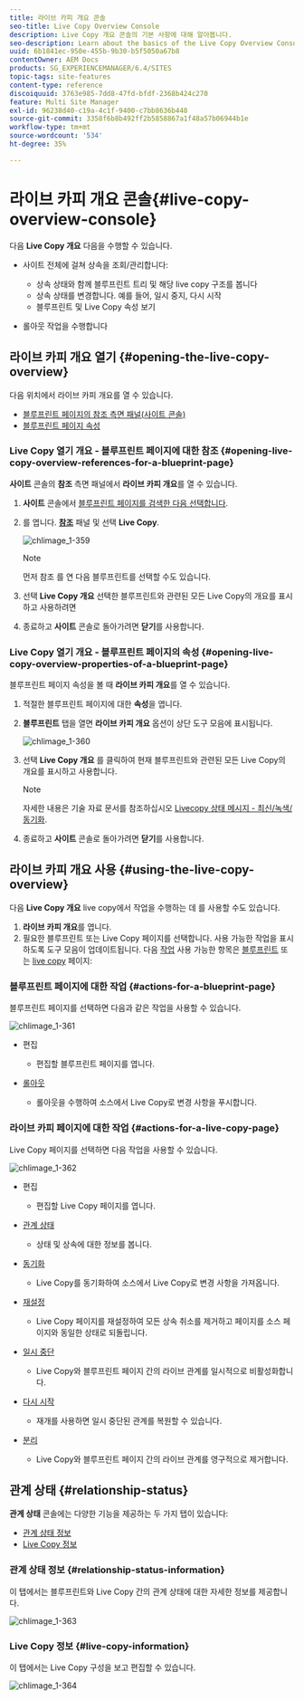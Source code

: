 ```yaml
---
title: 라이브 카피 개요 콘솔
seo-title: Live Copy Overview Console
description: Live Copy 개요 콘솔의 기본 사항에 대해 알아봅니다.
seo-description: Learn about the basics of the Live Copy Overview Console.
uuid: 6b1841ec-950e-455b-9b30-b5f5050a67b8
contentOwner: AEM Docs
products: SG_EXPERIENCEMANAGER/6.4/SITES
topic-tags: site-features
content-type: reference
discoiquuid: 3763e985-7dd8-47fd-bfdf-2368b424c270
feature: Multi Site Manager
exl-id: 96238d40-c19a-4c1f-9400-c7bb8636b448
source-git-commit: 3358f6b8b492ff2b5858867a1f48a57b06944b1e
workflow-type: tm+mt
source-wordcount: '534'
ht-degree: 35%

---
```


# 라이브 카피 개요 콘솔{#live-copy-overview-console}

다음 **Live Copy 개요** 다음을 수행할 수 있습니다.

* 사이트 전체에 걸쳐 상속을 조회/관리합니다:

   * 상속 상태와 함께 블루프린트 트리 및 해당 live copy 구조를 봅니다
   * 상속 상태를 변경합니다. 예를 들어, 일시 중지, 다시 시작
   * 블루프린트 및 Live Copy 속성 보기

* 롤아웃 작업을 수행합니다

## 라이브 카피 개요 열기 {#opening-the-live-copy-overview}

다음 위치에서 라이브 카피 개요를 열 수 있습니다.

* [블루프린트 페이지의 참조 측면 패널(사이트 콘솔)](#opening-live-copy-overview-references-for-a-blueprint-page)
* [블루프린트 페이지 속성](#opening-live-copy-overview-properties-of-a-blueprint-page)

### Live Copy 열기 개요 - 블루프린트 페이지에 대한 참조 {#opening-live-copy-overview-references-for-a-blueprint-page}

**사이트** 콘솔의 **참조** 측면 패널에서 **라이브 카피 개요**&#x200B;를 열 수 있습니다.

1. **사이트** 콘솔에서 [블루프린트 페이지를 검색한 다음 선택합니다](/help/sites-authoring/basic-handling.md#viewing-and-selecting-resources).
1. 를 엽니다. **[참조](/help/sites-authoring/basic-handling.md#references)** 패널 및 선택 **Live Copy**.

   ![chlimage_1-359](assets/chlimage_1-359.png)

   >[!NOTE]
   >
   >먼저 참조 를 연 다음 블루프린트를 선택할 수도 있습니다.

1. 선택 **Live Copy 개요** 선택한 블루프린트와 관련된 모든 Live Copy의 개요를 표시하고 사용하려면
1. 종료하고 **사이트** 콘솔로 돌아가려면 **닫기**&#x200B;를 사용합니다.

### Live Copy 열기 개요 - 블루프린트 페이지의 속성 {#opening-live-copy-overview-properties-of-a-blueprint-page}

블루프린트 페이지 속성을 볼 때 **라이브 카피 개요**&#x200B;를 열 수 있습니다.

1. 적절한 블루프린트 페이지에 대한 **속성**&#x200B;을 엽니다.
1. **블루프린트** 탭을 열면 **라이브 카피 개요** 옵션이 상단 도구 모음에 표시됩니다.

   ![chlimage_1-360](assets/chlimage_1-360.png)

1. 선택 **Live Copy 개요** 를 클릭하여 현재 블루프린트와 관련된 모든 Live Copy의 개요를 표시하고 사용합니다.

   >[!NOTE]
   >
   >자세한 내용은 기술 자료 문서를 참조하십시오 [Livecopy 상태 메시지 - 최신/녹색/동기화](https://helpx.adobe.com/experience-manager/kb/livecopy-status-message---up-to-date-green-in-sync.html).

1. 종료하고 **사이트** 콘솔로 돌아가려면 **닫기**&#x200B;를 사용합니다.

## 라이브 카피 개요 사용 {#using-the-live-copy-overview}

다음 **Live Copy 개요** live copy에서 작업을 수행하는 데 를 사용할 수도 있습니다.

1. **라이브 카피 개요**&#x200B;를 엽니다.
1. 필요한 블루프린트 또는 Live Copy 페이지를 선택합니다. 사용 가능한 작업을 표시하도록 도구 모음이 업데이트됩니다. 다음 [작업](/help/sites-administering/msm.md#terms-used) 사용 가능한 항목은 [블루프린트](#actions-for-a-blueprint-page) 또는 [live copy](#actions-for-a-live-copy-page) 페이지:

### 블루프린트 페이지에 대한 작업 {#actions-for-a-blueprint-page}

블루프린트 페이지를 선택하면 다음과 같은 작업을 사용할 수 있습니다.

![chlimage_1-361](assets/chlimage_1-361.png)

* 편집

   * 편집할 블루프린트 페이지를 엽니다.

* [롤아웃](/help/sites-administering/msm.md#rollout-and-synchronize)

   * 롤아웃을 수행하여 소스에서 Live Copy로 변경 사항을 푸시합니다.

### 라이브 카피 페이지에 대한 작업 {#actions-for-a-live-copy-page}

Live Copy 페이지를 선택하면 다음 작업을 사용할 수 있습니다.

![chlimage_1-362](assets/chlimage_1-362.png)

* 편집

   * 편집할 Live Copy 페이지를 엽니다.

* [관계 상태](#relationship-status)

   * 상태 및 상속에 대한 정보를 봅니다.

* [동기화](/help/sites-administering/msm.md#rollout-and-synchronize)

   * Live Copy를 동기화하여 소스에서 Live Copy로 변경 사항을 가져옵니다.

* [재설정](/help/sites-administering/msm-livecopy.md#resetting-a-live-copy-page)

   * Live Copy 페이지를 재설정하여 모든 상속 취소를 제거하고 페이지를 소스 페이지와 동일한 상태로 되돌립니다.

* [일시 중단](/help/sites-administering/msm.md#suspending-and-cancelling-inheritance-and-synchronization)

   * Live Copy와 블루프린트 페이지 간의 라이브 관계를 일시적으로 비활성화합니다.

* [다시 시작](/help/sites-administering/msm-livecopy.md#resuming-inheritance-for-a-page)

   * 재개를 사용하면 일시 중단된 관계를 복원할 수 있습니다.

* [분리](/help/sites-administering/msm.md#detaching-a-live-copy)

   * Live Copy와 블루프린트 페이지 간의 라이브 관계를 영구적으로 제거합니다.

## 관계 상태 {#relationship-status}

**관계 상태** 콘솔에는 다양한 기능을 제공하는 두 가지 탭이 있습니다:

* [관계 상태 정보](#relationship-status-information)
* [Live Copy 정보](#live-copy-information)

### 관계 상태 정보 {#relationship-status-information}

이 탭에서는 블루프린트와 Live Copy 간의 관계 상태에 대한 자세한 정보를 제공합니다.

![chlimage_1-363](assets/chlimage_1-363.png)

### Live Copy 정보 {#live-copy-information}

이 탭에서는 Live Copy 구성을 보고 편집할 수 있습니다.

![chlimage_1-364](assets/chlimage_1-364.png)
